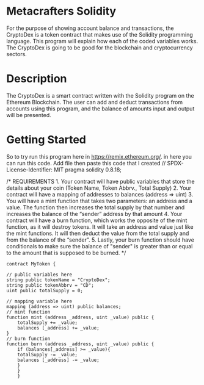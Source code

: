 # Metacrafters Solidity
For the purpose of showing account balance and transactions, the CryptoDex is a token contract that makes use of the Solidity programming language. This program will explain how each of the coded variables works. The CryptoDex is going to be good for the blockchain and cryptocurrency sectors.
# Description
The CryptoDex is a smart contract written with the Solidity program on the Ethereum Blockchain. The user can add and deduct transactions from accounts using this program, and the balance of amounts input and output will be presented.
# Getting Started
So to try run this program here in https://remix.ethereum.org/. in here you can run this code. Add file then paste this code that I created 
// SPDX-License-Identifier: MIT
pragma solidity 0.8.18;

/*
       REQUIREMENTS
    1. Your contract will have public variables that store the details about your coin (Token Name, Token Abbrv., Total Supply)
    2. Your contract will have a mapping of addresses to balances (address => uint)
    3. You will have a mint function that takes two parameters: an address and a value. 
       The function then increases the total supply by that number and increases the balance 
       of the “sender” address by that amount
    4. Your contract will have a burn function, which works the opposite of the mint function, as it will destroy tokens. 
       It will take an address and value just like the mint functions. It will then deduct the value from the total supply 
       and from the balance of the “sender”.
    5. Lastly, your burn function should have conditionals to make sure the balance of "sender" is greater than or equal 
       to the amount that is supposed to be burned.
*/

    contract MyToken {

    // public variables here
    string public tokenName = "CryptoDex";
    string public tokenAbbrv = "CD";
    uint public totalSupply = 0;

    // mapping variable here
    mapping (address => uint) public balances;
    // mint function
    function mint (address _address, uint _value) public {
        totalSupply += _value;
        balances [_address] += _value;    
    }
    // burn function
    function burn (address _address, uint _value) public {
        if (balances[_address] >= _value){
        totalSupply -= _value;
        balances [_address] -= _value;  
        }   
        }
        }
